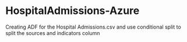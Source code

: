 # HospitalAdmissions-Azure
Creating ADF for the Hospital Admissions.csv and use conditional split to split the sources and indicators column
